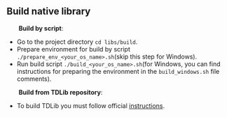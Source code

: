 ## Build native library

&nbsp;&nbsp;&nbsp;&nbsp;&nbsp;&nbsp;&nbsp;**Build by script**:

* Go to the project directory `cd libs/build`.
* Prepare environment for build by script `./prepare_env_<your_os_name>.sh`(skip this step for Windows).
* Run build script `./build_<your_os_name>.sh`(for Windows, you can find instructions for preparing the environment 
in the `build_windows.sh` file comments).

&nbsp;&nbsp;&nbsp;&nbsp;&nbsp;&nbsp;&nbsp;**Build from TDLib repository**:

* To build TDLib you must follow official [instructions](https://tdlib.github.io/td/build.html?language=Java).
